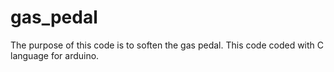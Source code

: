 # gas_pedal
The purpose of this code is to soften the gas pedal. This code coded with C language for arduino. 
